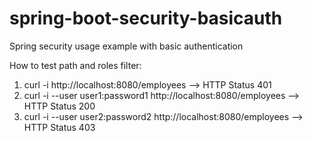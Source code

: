 # spring-boot-security-basicauth
Spring security usage example with basic authentication

How to test path and roles filter:

1) curl -i http://localhost:8080/employees  --> HTTP Status 401
2) curl -i --user user1:password1 http://localhost:8080/employees  --> HTTP Status 200
3) curl -i --user user2:password2 http://localhost:8080/employees  --> HTTP Status 403